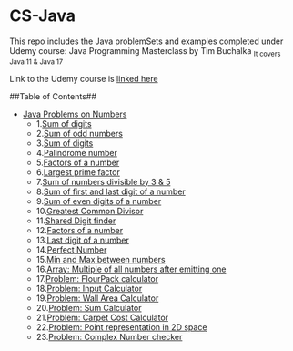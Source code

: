 # CS-Java
This repo includes the Java problemSets and examples completed under Udemy course: Java Programming Masterclass by Tim Buchalka
<sub>It covers Java 11 & Java 17</sub>

Link to the Udemy course is [linked here](https://www.udemy.com/course/java-the-complete-java-developer-course/)

##Table of Contents##
- [Java Problems on Numbers](https://github.com/cbe99/CS-Java/tree/main/Java/Numbers)
    - 1.[Sum of digits](https://github.com/cbe99/CS-Java/blob/main/Java/Numbers/sumOfDigits.java)
    - 2.[Sum of odd numbers](https://github.com/cbe99/CS-Java/blob/main/Java/Numbers/sumOdd.java)
    - 3.[Sum of digits](https://github.com/cbe99/CS-Java/blob/main/Java/Numbers/sumOfDigits.java)
    - 4.[Palindrome number](https://github.com/cbe99/CS-Java/blob/main/Java/Numbers/palindrome.java)
    - 5.[Factors of a number](https://github.com/cbe99/CS-Java/blob/main/Java/Numbers/allFactors.java)
    - 6.[Largest prime factor](https://github.com/cbe99/CS-Java/blob/main/Java/Numbers/LargestPrimeFactor.java)
    - 7.[Sum of numbers divisible by 3 & 5](https://github.com/cbe99/CS-Java/blob/main/Java/Numbers/sumOf3and5.java)
    - 8.[Sum of first and last digit of a number](https://github.com/cbe99/CS-Java/blob/main/Java/Numbers/FirstAndLastSum.java)
    - 9.[Sum of even digits of a number](https://github.com/cbe99/CS-Java/blob/main/Java/Numbers/EvenDigitSum.java)
    - 10.[Greatest Common Divisor](https://github.com/cbe99/CS-Java/blob/main/Java/Numbers/GCD.java)
    - 11.[Shared Digit finder](https://github.com/cbe99/CS-Java/blob/main/Java/Numbers/SharedNumbers.java)
    - 12.[Factors of a number](https://github.com/cbe99/CS-Java/blob/main/Java/Numbers/allFactors.java)
    - 13.[Last digit of a number](https://github.com/cbe99/CS-Java/blob/main/Java/Numbers/lastDigitCheck.java)
    - 14.[Perfect Number](https://github.com/cbe99/CS-Java/blob/main/Java/Numbers/perfectNumber.java)
    - 15.[Min and Max between numbers](https://github.com/cbe99/CS-Java/tree/main/Java/Numbers/MinNMax)
    - 16.[Array: Multiple of all numbers after emitting one](https://github.com/cbe99/CS-Java/blob/main/Java/Numbers/multiplyButOne.java)
    - 17.[Problem: FlourPack calculator](https://github.com/cbe99/CS-Java/blob/main/Java/Numbers/flourPack.java)
    - 18.[Problem: Input Calculator](https://github.com/cbe99/CS-Java/tree/main/Java/Numbers/inputCalculator)
    - 19.[Problem: Wall Area Calculator](https://github.com/cbe99/CS-Java/tree/main/Java/Numbers/WallArea)
    - 20.[Problem: Sum Calculator](https://github.com/cbe99/CS-Java/tree/main/Java/Numbers/SumCalculator)
    - 21.[Problem: Carpet Cost Calculator](https://github.com/cbe99/CS-Java/tree/main/Java/Numbers/CarpetCostCalculator)
    - 22.[Problem: Point representation in 2D space](https://github.com/cbe99/CS-Java/tree/main/Java/Numbers/Point)
    - 23.[Problem: Complex Number checker](https://github.com/cbe99/CS-Java/tree/main/Java/Numbers/ComplexOperations)
